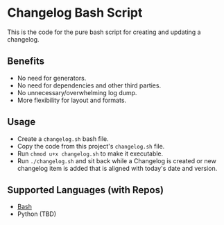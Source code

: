 # Changelog Bash Script

This is the code for the pure bash script for creating and updating a changelog.

## Benefits 
- No need for generators.
- No need for dependencies and other third parties.
- No unnecessary/overwhelming log dump.
- More flexibility for layout and formats.

## Usage
- Create a `changelog.sh` bash file.
- Copy the code from this project's `changelog.sh` file.
- Run `chmod u+x changelog.sh` to make it executable.
- Run `./changelog.sh` and sit back while a Changelog is created or new changelog item is added that is aligned with today's date and version.

## Supported Languages (with Repos)
- [Bash](https://github.com/macro6461/changelog-bash-script)
- Python (TBD)